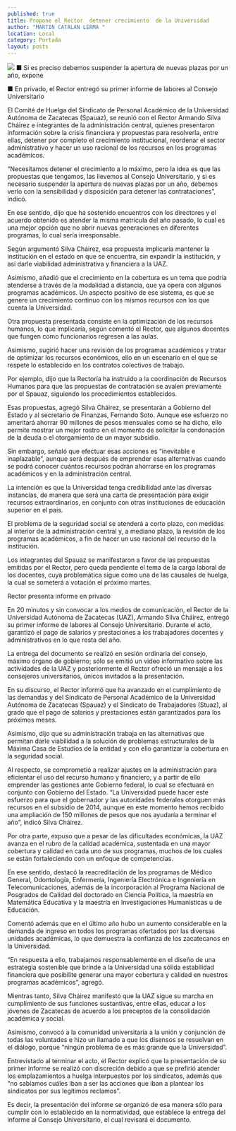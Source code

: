 ```yaml
---
published: true
title: Propone el Rector  detener crecimiento  de la Universidad
author: "MARTIN CATALAN LERMA "
location: Local
category: Portada
layout: posts
---
```


![](http://i.imgur.com/onKTgnmm.jpg)
■ Si es preciso debemos suspender la apertura de nuevas plazas por un año, expone

■ En privado, el Rector entregó su primer informe de labores al Consejo Universitario

El Comité de Huelga del Sindicato de Personal Académico de la Universidad Autónoma de Zacatecas (Spauaz), se reunió con el Rector Armando Silva Cháirez e integrantes de la administración central, quienes presentaron información sobre la crisis financiera y propuestas para resolverla, entre ellas, detener por completo el crecimiento institucional, reordenar el sector administrativo y hacer un uso racional de los recursos en los programas académicos.

“Necesitamos detener el crecimiento a lo máximo, pero la idea es que las propuestas que tengamos, las llevemos al Consejo Universitario, y si es necesario suspender la apertura de nuevas plazas por un año, debemos verlo con la sensibilidad y disposición para detener las contrataciones”, indicó.

En ese sentido, dijo que ha sostenido encuentros con los directores y el acuerdo obtenido es atender la misma matrícula del año pasado, lo cual es una mejor opción que no abrir nuevas generaciones en diferentes programas, lo cual sería irresponsable.

Según argumentó Silva Cháirez, esa propuesta implicaría mantener la institución en el estado en que se encuentra, sin expandir la institución, y así darle viabilidad administrativa y financiera a la UAZ.

Asimismo, añadió que el crecimiento en la cobertura es un tema que podría atenderse a través de la modalidad a distancia, que ya opera con algunos programas académicos. Un aspecto positivo de ese sistema, es que se genere un crecimiento continuo con los mismos recursos con los que cuenta la Universidad.

Otra propuesta presentada consiste en la optimización de los recursos humanos, lo que implicaría, según comentó el Rector, que algunos docentes que fungen como funcionarios regresen a las aulas.

Asimismo, sugirió hacer una revisión de los programas académicos y tratar de optimizar los recursos económicos, ello en un escenario en el que se respete lo establecido en los contratos colectivos de trabajo.

Por ejemplo, dijo que la Rectoría ha instruido a la coordinación de Recursos Humanos para que las propuestas de contratación se avalen previamente por el Spauaz, siguiendo los procedimientos establecidos.

Esas propuestas, agregó Silva Cháirez, se presentarán a Gobierno del Estado y al secretario de Finanzas, Fernando Soto. Aunque ese esfuerzo no ameritará ahorrar 90 millones de pesos mensuales como se ha dicho, ello permite mostrar un mejor rostro en el momento de solicitar la condonación de la deuda o el otorgamiento de un mayor subsidio.

Sin embargo, señaló que efectuar esas acciones es “inevitable e inaplazable”, aunque será después de emprender esas alternativas cuando se podrá conocer cuántos recursos podrán ahorrarse en los programas académicos y en la administración central.

La intención es que la Universidad tenga credibilidad ante las diversas instancias, de manera que será una carta de presentación para exigir recursos extraordinarios, en conjunto con otras instituciones de educación superior en el país.

El problema de la seguridad social se atenderá a corto plazo, con medidas al interior de la administración central y, a mediano plazo, la revisión de los programas académicos, a fin de hacer un uso racional del recurso de la institución.

Los integrantes del Spauaz se manifestaron a favor de las propuestas emitidas por el Rector, pero queda pendiente el tema de la carga laboral de los docentes, cuya problemática sigue como una de las causales de huelga, la cual se someterá a votación el próximo martes.

Rector presenta informe en privado 

En 20 minutos y sin convocar a los medios de comunicación, el Rector de la Universidad Autónoma de Zacatecas (UAZ), Armando Silva Cháirez, entregó su primer informe de labores al Consejo Universitario. Durante el acto, garantizó el pago de salarios y prestaciones a los trabajadores docentes y administrativos en lo que resta del año. 

La entrega del documento se realizó en sesión ordinaria del consejo, máximo órgano de gobierno; sólo se emitió un video informativo sobre las actividades de la UAZ y posteriormente el Rector ofreció un mensaje a los consejeros universitarios, únicos invitados a la presentación.

En su discurso, el Rector informó que ha avanzado en el cumplimiento de las demandas y del Sindicato de Personal Académico de la Universidad Autónoma de Zacatecas (Spauaz) y el Sindicato de Trabajadores (Stuaz), al grado que el pago de salarios y prestaciones están garantizados para los próximos meses.

Asimismo, dijo que su administración trabaja en las alternativas que permitan darle viabilidad a la solución de problemas estructurales de la Máxima Casa de Estudios de la entidad y con ello garantizar la cobertura en la seguridad social.

Al respecto, se comprometió a realizar ajustes en la administración para eficientar el uso del recurso humano y financiero, y a partir de ello emprender las gestiones ante Gobierno federal, lo cual se efectuará en conjunto con Gobierno del Estado.
“La Universidad puede hacer este esfuerzo para que el gobernador y las autoridades federales otorguen más recursos en el subsidio de 2014, aunque en este momento hemos recibido una ampliación de 150 millones de pesos que nos ayudaría a terminar el año”, indicó Silva Cháirez.

Por otra parte, expuso que a pesar de las dificultades económicas, la UAZ avanza en el rubro de la calidad académica, sustentada en una mayor cobertura y calidad en cada uno de sus programas, muchos de los cuales se están fortaleciendo con un enfoque de competencias.

En ese sentido, destacó la reacreditación de los programas de Médico General, Odontología, Enfermería, Ingeniería Electrónica e Ingeniería en Telecomunicaciones, además de la incorporación al Programa Nacional de Posgrados de Calidad del doctorado en Ciencia Política, la maestría en Matemática Educativa y la maestría en Investigaciones Humanísticas u de Educación.

Comentó además que en el último año hubo un aumento considerable en la demanda de ingreso en todos los programas ofertados por las diversas unidades académicas, lo que demuestra la confianza de los zacatecanos en la Universidad.

“En respuesta a ello, trabajamos responsablemente en el diseño de una estrategia sostenible que brinde a la Universidad una sólida estabilidad financiera que posibilite generar una mayor cobertura y calidad en nuestros programas académicos”, agregó.

Mientras tanto, Silva Cháirez manifestó que la UAZ sigue su marcha en cumplimiento de sus funciones sustantivas, entre ellas, educar a los jóvenes de Zacatecas de acuerdo a los preceptos de la consolidación académica y social.

Asimismo, convocó a la comunidad universitaria a la unión y conjunción de todas las voluntades e hizo un llamado a que los disensos se resuelvan en el diálogo, porque “ningún problema de es más grande que la Universidad”.

Entrevistado al terminar el acto, el Rector explicó que la presentación de su primer informe se realizó con discreción debido a que se prefirió atender los emplazamientos a huelga interpuestos por los sindicatos, además que “no sabíamos cuáles iban a ser las acciones que iban a plantear los sindicatos por sus legítimos reclamos”.

Es decir, la presentación del informe se organizó de esa manera sólo para cumplir con lo establecido en la normatividad, que establece la entrega del informe al Consejo Universitario, el cual revisará el documento.

